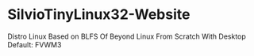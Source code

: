 # SilvioTinyLinux32-Website
Distro Linux Based on BLFS Of Beyond Linux From Scratch With Desktop Default: FVWM3
